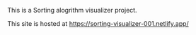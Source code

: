 This is a Sorting alogrithm visualizer project.

This site is hosted at https://sorting-visualizer-001.netlify.app/
